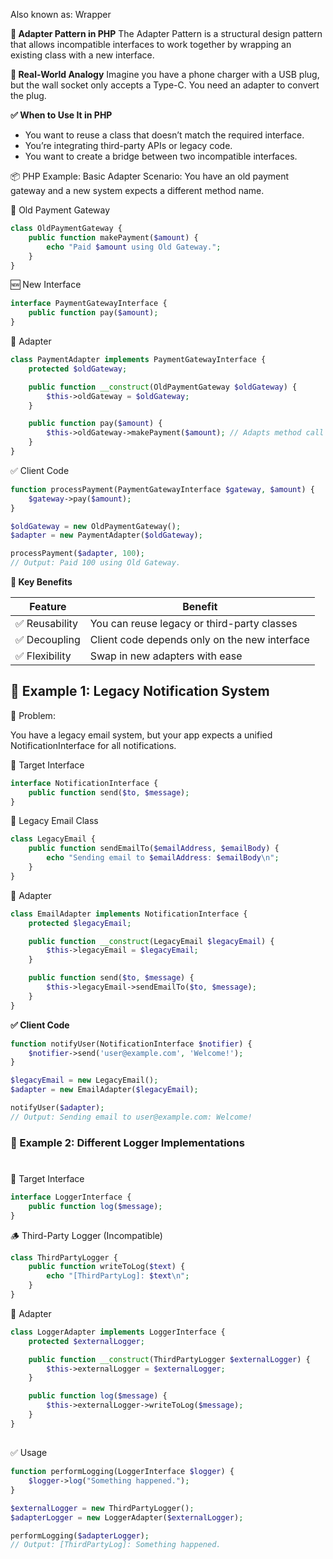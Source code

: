 Also known as: Wrapper

**🔌 Adapter Pattern in PHP**
The Adapter Pattern is a structural design pattern that allows incompatible interfaces to work together by wrapping an existing class with a new interface.

**🧠 Real-World Analogy**
Imagine you have a phone charger with a USB plug, but the wall socket only accepts a Type-C. You need an adapter to convert the plug.

**✅ When to Use It in PHP**
- You want to reuse a class that doesn’t match the required interface.
- You’re integrating third-party APIs or legacy code.
- You want to create a bridge between two incompatible interfaces.


📦 PHP Example: Basic Adapter
Scenario:
You have an old payment gateway and a new system expects a different method name.

🧾 Old Payment Gateway
```php 
class OldPaymentGateway {
    public function makePayment($amount) {
        echo "Paid $amount using Old Gateway.";
    }
}

```

🆕 New Interface

```php
interface PaymentGatewayInterface {
    public function pay($amount);
}

```

🔧 Adapter

```php 
class PaymentAdapter implements PaymentGatewayInterface {
    protected $oldGateway;

    public function __construct(OldPaymentGateway $oldGateway) {
        $this->oldGateway = $oldGateway;
    }

    public function pay($amount) {
        $this->oldGateway->makePayment($amount); // Adapts method call
    }
}

```

✅ Client Code

```php 
function processPayment(PaymentGatewayInterface $gateway, $amount) {
    $gateway->pay($amount);
}

$oldGateway = new OldPaymentGateway();
$adapter = new PaymentAdapter($oldGateway);

processPayment($adapter, 100);
// Output: Paid 100 using Old Gateway.

```

**🧩 Key Benefits**

| Feature       | Benefit                                       |
| ------------- | --------------------------------------------- |
| ✅ Reusability | You can reuse legacy or third-party classes   |
| ✅ Decoupling  | Client code depends only on the new interface |
| ✅ Flexibility | Swap in new adapters with ease                |


## **🧩 Example 1: Legacy Notification System**

🛑 Problem:

You have a legacy email system, but your app expects a unified NotificationInterface for all notifications.


🎯 Target Interface

```php
interface NotificationInterface {
    public function send($to, $message);
}

```

🧓 Legacy Email Class

```php
class LegacyEmail {
    public function sendEmailTo($emailAddress, $emailBody) {
        echo "Sending email to $emailAddress: $emailBody\n";
    }
}

```


🔧 Adapter
```php
class EmailAdapter implements NotificationInterface {
    protected $legacyEmail;

    public function __construct(LegacyEmail $legacyEmail) {
        $this->legacyEmail = $legacyEmail;
    }

    public function send($to, $message) {
        $this->legacyEmail->sendEmailTo($to, $message);
    }
}

```

**✅ Client Code**

```php
function notifyUser(NotificationInterface $notifier) {
    $notifier->send('user@example.com', 'Welcome!');
}

$legacyEmail = new LegacyEmail();
$adapter = new EmailAdapter($legacyEmail);

notifyUser($adapter);
// Output: Sending email to user@example.com: Welcome!

```

### **🧩 Example 2: Different Logger Implementations**

#

🎯 Target Interface

```php
interface LoggerInterface {
    public function log($message);
}

```

🪵 Third-Party Logger (Incompatible)
```php
class ThirdPartyLogger {
    public function writeToLog($text) {
        echo "[ThirdPartyLog]: $text\n";
    }
}

```

🔧 Adapter

```php
class LoggerAdapter implements LoggerInterface {
    protected $externalLogger;

    public function __construct(ThirdPartyLogger $externalLogger) {
        $this->externalLogger = $externalLogger;
    }

    public function log($message) {
        $this->externalLogger->writeToLog($message);
    }
}

```
##

✅ Usage

```php
function performLogging(LoggerInterface $logger) {
    $logger->log("Something happened.");
}

$externalLogger = new ThirdPartyLogger();
$adapterLogger = new LoggerAdapter($externalLogger);

performLogging($adapterLogger);
// Output: [ThirdPartyLog]: Something happened.

```